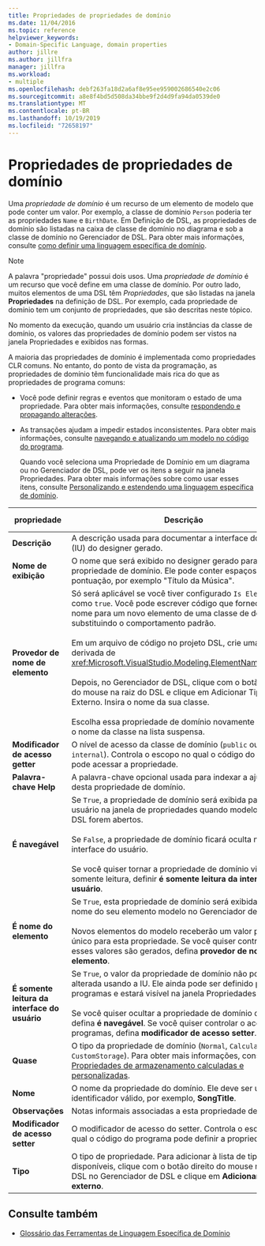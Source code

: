 ```yaml
---
title: Propriedades de propriedades de domínio
ms.date: 11/04/2016
ms.topic: reference
helpviewer_keywords:
- Domain-Specific Language, domain properties
author: jillre
ms.author: jillfra
manager: jillfra
ms.workload:
- multiple
ms.openlocfilehash: debf263fa18d2a6af8e95ee959002686540e2c06
ms.sourcegitcommit: a8e8f4bd5d508da34bbe9f2d4d9fa94da0539de0
ms.translationtype: MT
ms.contentlocale: pt-BR
ms.lasthandoff: 10/19/2019
ms.locfileid: "72658197"
---
```

# <a name="properties-of-domain-properties"></a>Propriedades de propriedades de domínio
Uma *propriedade de domínio* é um recurso de um elemento de modelo que pode conter um valor. Por exemplo, a classe de domínio `Person` poderia ter as propriedades `Name` e `BirthDate`. Em Definição de DSL, as propriedades de domínio são listadas na caixa de classe de domínio no diagrama e sob a classe de domínio no Gerenciador de DSL. Para obter mais informações, consulte [como definir uma linguagem específica de domínio](../modeling/how-to-define-a-domain-specific-language.md).

> [!NOTE]
> A palavra "propriedade" possui dois usos. Uma *propriedade de domínio* é um recurso que você define em uma classe de domínio. Por outro lado, muitos elementos de uma DSL têm *Propriedades*, que são listadas na janela **Propriedades** na definição de DSL. Por exemplo, cada propriedade de domínio tem um conjunto de propriedades, que são descritas neste tópico.

 No momento da execução, quando um usuário cria instâncias da classe de domínio, os valores das propriedades de domínio podem ser vistos na janela Propriedades e exibidos nas formas.

 A maioria das propriedades de domínio é implementada como propriedades CLR comuns. No entanto, do ponto de vista da programação, as propriedades de domínio têm funcionalidade mais rica do que as propriedades de programa comuns:

- Você pode definir regras e eventos que monitoram o estado de uma propriedade. Para obter mais informações, consulte [respondendo e propagando alterações](../modeling/responding-to-and-propagating-changes.md).

- As transações ajudam a impedir estados inconsistentes. Para obter mais informações, consulte [navegando e atualizando um modelo no código do programa](../modeling/navigating-and-updating-a-model-in-program-code.md).

  Quando você seleciona uma Propriedade de Domínio em um diagrama ou no Gerenciador de DSL, pode ver os itens a seguir na janela Propriedades. Para obter mais informações sobre como usar esses itens, consulte [Personalizando e estendendo uma linguagem específica de domínio](../modeling/customizing-and-extending-a-domain-specific-language.md).

|propriedade|Descrição|Valor padrão|
|-|-|-|
|**Descrição**|A descrição usada para documentar a interface do usuário (IU) do designer gerado.|\<nenhum>|
|**Nome de exibição**|O nome que será exibido no designer gerado para essa propriedade de domínio. Ele pode conter espaços e pontuação, por exemplo "Título da Música".|\<nenhum>|
|**Provedor de nome de elemento**|Só será aplicável se você tiver configurado `Is Element Name` como `true`. Você pode escrever código que fornece um nome para um novo elemento de uma classe de domínio, substituindo o comportamento padrão.<br /><br /> Em um arquivo de código no projeto DSL, crie uma classe derivada de <xref:Microsoft.VisualStudio.Modeling.ElementNameProvider>.<br /><br /> Depois, no Gerenciador de DSL, clique com o botão direito do mouse na raiz do DSL e clique em Adicionar Tipo Externo. Insira o nome da sua classe.<br /><br /> Escolha essa propriedade de domínio novamente e escolha o nome da classe na lista suspensa.|\<nenhum>|
|**Modificador de acesso getter**|O nível de acesso da classe de domínio (`public` ou `internal`). Controla o escopo no qual o código do programa pode acessar a propriedade.|`public`|
|**Palavra-chave Help**|A palavra-chave opcional usada para indexar a ajuda F1 desta propriedade de domínio.|\<nenhum>|
|**É navegável**|Se `True`, a propriedade de domínio será exibida para o usuário na janela de propriedades quando modelos deste DSL forem abertos.<br /><br /> Se `False`, a propriedade de domínio ficará oculta na interface do usuário.<br /><br /> Se você quiser tornar a propriedade de domínio visível, mas somente leitura, definir **é somente leitura da interface do usuário**.|`True`|
|**É nome do elemento**|Se `True`, esta propriedade de domínio será exibida como o nome do seu elemento modelo no Gerenciador de DSL.<br /><br /> Novos elementos do modelo receberão um valor padrão único para esta propriedade. Se você quiser controlar como esses valores são gerados, defina **provedor de nome de elemento**.|`False`|
|**É somente leitura da interface do usuário**|Se `True`, o valor da propriedade de domínio não poderá ser alterada usando a IU. Ele ainda pode ser definido por programas e estará visível na janela Propriedades.<br /><br /> Se você quiser ocultar a propriedade de domínio do usuário, defina **é navegável**. Se você quiser controlar o acesso por programas, defina **modificador de acesso setter**.|`False`|
|**Quase**|O tipo da propriedade de domínio (`Normal`, `Calculated` ou `CustomStorage`). Para obter mais informações, consulte [Propriedades de armazenamento calculadas e personalizadas](../modeling/calculated-and-custom-storage-properties.md).|`Normal`|
|**Nome**|O nome da propriedade do domínio. Ele deve ser um identificador válido, por exemplo, **SongTitle**.|\<nenhum>|
|**Observações**|Notas informais associadas a esta propriedade de domínio.|\<nenhum>|
|**Modificador de acesso setter**|O modificador de acesso do setter. Controla o escopo no qual o código do programa pode definir a propriedade.|`public`|
|**Tipo**|O tipo de propriedade. Para adicionar à lista de tipos disponíveis, clique com o botão direito do mouse na raiz da DSL no Gerenciador de DSL e clique em **Adicionar tipo externo**.|`String`|

## <a name="see-also"></a>Consulte também

- [Glossário das Ferramentas de Linguagem Específica de Domínio](https://msdn.microsoft.com/ca5e84cb-a315-465c-be24-76aa3df276aa)